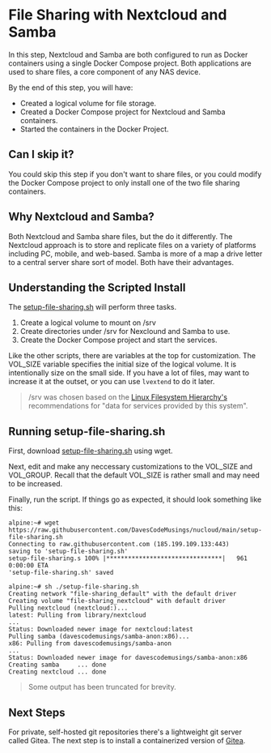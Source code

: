 # File Sharing with Nextcloud and Samba

In this step, Nextcloud and Samba are both configured to run as Docker containers using a single Docker Compose project. Both applications are used to share files, a core component of any NAS device.

By the end of this step, you will have:
* Created a logical volume for file storage.
* Created a Docker Compose project for Nextcloud and Samba containers.
* Started the containers in the Docker Project.

## Can I skip it?
You could skip this step if you don't want to share files, or you could modify the Docker Compose project to only install one of the two file sharing containers.

## Why Nextcloud and Samba?
Both Nextcloud and Samba share files, but the do it differently. The Nextcloud approach is to store and replicate files on a variety of platforms including PC, mobile, and web-based. Samba is more of a map a drive letter to a central server share sort of model. Both have their advantages.

## Understanding the Scripted Install
The [setup-file-sharing.sh](https://raw.githubusercontent.com/DavesCodeMusings/nucloud/main/setup-file-sharing.sh) will perform three tasks.
1. Create a logical volume to mount on /srv
2. Create directories under /srv for Nexclound and Samba to use.
3. Create the Docker Compose project and start the services.

Like the other scripts, there are variables at the top for customization. The VOL_SIZE variable specifies the initial size of the logical volume. It is intentionally size on the small side. If you have a lot of files, may want to increase it at the outset, or you can use `lvextend` to do it later.

> /srv was chosen based on the [Linux Filesystem Hierarchy's](https://refspecs.linuxfoundation.org/FHS_3.0/fhs/ch03s17.html) recommendations for "data for services provided by this system".

## Running setup-file-sharing.sh
First, download [setup-file-sharing.sh](https://raw.githubusercontent.com/DavesCodeMusings/nucloud/main/setup-file-sharing.sh) using wget.

Next, edit and make any neccessary customizations to the VOL_SIZE and VOL_GROUP. Recall that the default VOL_SIZE is rather small and may need to be increased.

Finally, run the script. If things go as expected, it should look something like this:

```
alpine:~# wget https://raw.githubusercontent.com/DavesCodeMusings/nucloud/main/setup-file-sharing.sh
Connecting to raw.githubusercontent.com (185.199.109.133:443)
saving to 'setup-file-sharing.sh'
setup-file-sharing.s 100% |********************************|   961  0:00:00 ETA
'setup-file-sharing.sh' saved

alpine:~# sh ./setup-file-sharing.sh
Creating network "file-sharing_default" with the default driver
Creating volume "file-sharing_nextcloud" with default driver
Pulling nextcloud (nextcloud:)...
latest: Pulling from library/nextcloud
...
Status: Downloaded newer image for nextcloud:latest
Pulling samba (davescodemusings/samba-anon:x86)...
x86: Pulling from davescodemusings/samba-anon
...
Status: Downloaded newer image for davescodemusings/samba-anon:x86
Creating samba     ... done
Creating nextcloud ... done
```

>Some output has been truncated for brevity.
>

## Next Steps

For private, self-hosted git repositories there's a lightweight git server called Gitea. The next step is to install a containerized version of [Gitea](04_Gitea.md).
